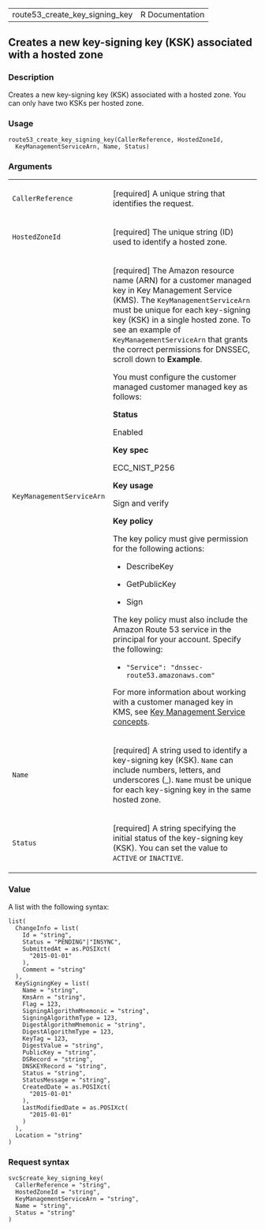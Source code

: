 <table style="width: 100%;">
<tbody>
<tr class="odd">
<td>route53_create_key_signing_key</td>
<td style="text-align: right;">R Documentation</td>
</tr>
</tbody>
</table>

## Creates a new key-signing key (KSK) associated with a hosted zone

### Description

Creates a new key-signing key (KSK) associated with a hosted zone. You
can only have two KSKs per hosted zone.

### Usage

    route53_create_key_signing_key(CallerReference, HostedZoneId,
      KeyManagementServiceArn, Name, Status)

### Arguments

<table>
<colgroup>
<col style="width: 35%" />
<col style="width: 65%" />
</colgroup>
<tbody>
<tr class="odd">
<td><code
id="route53_create_key_signing_key_:_CallerReference">CallerReference</code></td>
<td><p>[required] A unique string that identifies the request.</p></td>
</tr>
<tr class="even">
<td><code
id="route53_create_key_signing_key_:_HostedZoneId">HostedZoneId</code></td>
<td><p>[required] The unique string (ID) used to identify a hosted
zone.</p></td>
</tr>
<tr class="odd">
<td><code
id="route53_create_key_signing_key_:_KeyManagementServiceArn">KeyManagementServiceArn</code></td>
<td><p>[required] The Amazon resource name (ARN) for a customer managed
key in Key Management Service (KMS). The
<code>KeyManagementServiceArn</code> must be unique for each key-signing
key (KSK) in a single hosted zone. To see an example of
<code>KeyManagementServiceArn</code> that grants the correct permissions
for DNSSEC, scroll down to <strong>Example</strong>.</p>
<p>You must configure the customer managed customer managed key as
follows:</p>
<p><strong>Status</strong></p>
<p>Enabled</p>
<p><strong>Key spec</strong></p>
<p>ECC_NIST_P256</p>
<p><strong>Key usage</strong></p>
<p>Sign and verify</p>
<p><strong>Key policy</strong></p>
<p>The key policy must give permission for the following actions:</p>
<ul>
<li><p>DescribeKey</p></li>
<li><p>GetPublicKey</p></li>
<li><p>Sign</p></li>
</ul>
<p>The key policy must also include the Amazon Route 53 service in the
principal for your account. Specify the following:</p>
<ul>
<li><p><code>"Service": "dnssec-route53.amazonaws.com"</code></p></li>
</ul>
<p>For more information about working with a customer managed key in
KMS, see <a
href="https://docs.aws.amazon.com/kms/latest/developerguide/concepts.html">Key
Management Service concepts</a>.</p></td>
</tr>
<tr class="even">
<td><code id="route53_create_key_signing_key_:_Name">Name</code></td>
<td><p>[required] A string used to identify a key-signing key (KSK).
<code>Name</code> can include numbers, letters, and underscores (_).
<code>Name</code> must be unique for each key-signing key in the same
hosted zone.</p></td>
</tr>
<tr class="odd">
<td><code
id="route53_create_key_signing_key_:_Status">Status</code></td>
<td><p>[required] A string specifying the initial status of the
key-signing key (KSK). You can set the value to <code>ACTIVE</code> or
<code>INACTIVE</code>.</p></td>
</tr>
</tbody>
</table>

### Value

A list with the following syntax:

    list(
      ChangeInfo = list(
        Id = "string",
        Status = "PENDING"|"INSYNC",
        SubmittedAt = as.POSIXct(
          "2015-01-01"
        ),
        Comment = "string"
      ),
      KeySigningKey = list(
        Name = "string",
        KmsArn = "string",
        Flag = 123,
        SigningAlgorithmMnemonic = "string",
        SigningAlgorithmType = 123,
        DigestAlgorithmMnemonic = "string",
        DigestAlgorithmType = 123,
        KeyTag = 123,
        DigestValue = "string",
        PublicKey = "string",
        DSRecord = "string",
        DNSKEYRecord = "string",
        Status = "string",
        StatusMessage = "string",
        CreatedDate = as.POSIXct(
          "2015-01-01"
        ),
        LastModifiedDate = as.POSIXct(
          "2015-01-01"
        )
      ),
      Location = "string"
    )

### Request syntax

    svc$create_key_signing_key(
      CallerReference = "string",
      HostedZoneId = "string",
      KeyManagementServiceArn = "string",
      Name = "string",
      Status = "string"
    )
